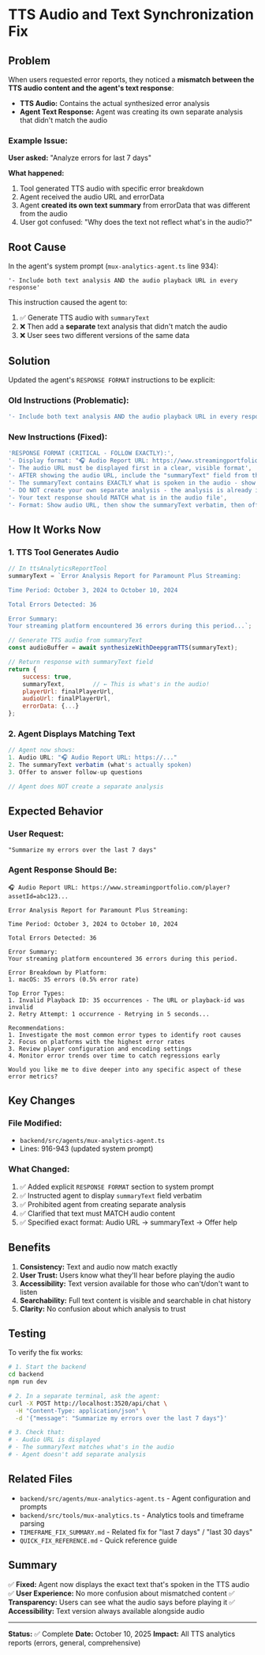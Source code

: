 # TTS Audio and Text Synchronization Fix

## Problem

When users requested error reports, they noticed a **mismatch between the TTS audio content and the agent's text response**:

- **TTS Audio:** Contains the actual synthesized error analysis
- **Agent Text Response:** Agent was creating its own separate analysis that didn't match the audio

### Example Issue:

**User asked:** "Analyze errors for last 7 days"

**What happened:**
1. Tool generated TTS audio with specific error breakdown
2. Agent received the audio URL and errorData
3. Agent **created its own text summary** from errorData that was different from the audio
4. User got confused: "Why does the text not reflect what's in the audio?"

## Root Cause

In the agent's system prompt (`mux-analytics-agent.ts` line 934):
```
'- Include both text analysis AND the audio playback URL in every response'
```

This instruction caused the agent to:
1. ✅ Generate TTS audio with `summaryText`
2. ❌ Then add a **separate** text analysis that didn't match the audio
3. ❌ User sees two different versions of the same data

## Solution

Updated the agent's `RESPONSE FORMAT` instructions to be explicit:

### Old Instructions (Problematic):
```javascript
'- Include both text analysis AND the audio playback URL in every response',
```

### New Instructions (Fixed):
```javascript
'RESPONSE FORMAT (CRITICAL - FOLLOW EXACTLY):',
'- Display format: "🎧 Audio Report URL: https://www.streamingportfolio.com/player?assetId=..." at the TOP',
'- The audio URL must be displayed first in a clear, visible format',
'- AFTER showing the audio URL, include the "summaryText" field from the tool response',
'- The summaryText contains EXACTLY what is spoken in the audio - show this to the user so they know what the audio says',
'- DO NOT create your own separate analysis - the analysis is already in the summaryText/audio',
'- Your text response should MATCH what is in the audio file',
'- Format: Show audio URL, then show the summaryText verbatim, then offer to answer questions',
```

## How It Works Now

### 1. TTS Tool Generates Audio
```javascript
// In ttsAnalyticsReportTool
summaryText = `Error Analysis Report for Paramount Plus Streaming:

Time Period: October 3, 2024 to October 10, 2024

Total Errors Detected: 36

Error Summary:
Your streaming platform encountered 36 errors during this period...`;

// Generate TTS audio from summaryText
const audioBuffer = await synthesizeWithDeepgramTTS(summaryText);

// Return response with summaryText field
return {
    success: true,
    summaryText,        // ← This is what's in the audio!
    playerUrl: finalPlayerUrl,
    audioUrl: finalPlayerUrl,
    errorData: {...}
};
```

### 2. Agent Displays Matching Text
```javascript
// Agent now shows:
1. Audio URL: "🎧 Audio Report URL: https://..."
2. The summaryText verbatim (what's actually spoken)
3. Offer to answer follow-up questions

// Agent does NOT create a separate analysis
```

## Expected Behavior

### User Request:
```
"Summarize my errors over the last 7 days"
```

### Agent Response Should Be:
```
🎧 Audio Report URL: https://www.streamingportfolio.com/player?assetId=abc123...

Error Analysis Report for Paramount Plus Streaming:

Time Period: October 3, 2024 to October 10, 2024

Total Errors Detected: 36

Error Summary:
Your streaming platform encountered 36 errors during this period.

Error Breakdown by Platform:
1. macOS: 35 errors (0.5% error rate)

Top Error Types:
1. Invalid Playback ID: 35 occurrences - The URL or playback-id was invalid
2. Retry Attempt: 1 occurrence - Retrying in 5 seconds...

Recommendations:
1. Investigate the most common error types to identify root causes
2. Focus on platforms with the highest error rates
3. Review player configuration and encoding settings
4. Monitor error trends over time to catch regressions early

Would you like me to dive deeper into any specific aspect of these error metrics?
```

## Key Changes

### File Modified:
- `backend/src/agents/mux-analytics-agent.ts`
- Lines: 916-943 (updated system prompt)

### What Changed:
1. ✅ Added explicit `RESPONSE FORMAT` section to system prompt
2. ✅ Instructed agent to display `summaryText` field verbatim
3. ✅ Prohibited agent from creating separate analysis
4. ✅ Clarified that text must MATCH audio content
5. ✅ Specified exact format: Audio URL → summaryText → Offer help

## Benefits

1. **Consistency:** Text and audio now match exactly
2. **User Trust:** Users know what they'll hear before playing the audio
3. **Accessibility:** Text version available for those who can't/don't want to listen
4. **Searchability:** Full text content is visible and searchable in chat history
5. **Clarity:** No confusion about which analysis to trust

## Testing

To verify the fix works:

```bash
# 1. Start the backend
cd backend
npm run dev

# 2. In a separate terminal, ask the agent:
curl -X POST http://localhost:3520/api/chat \
  -H "Content-Type: application/json" \
  -d '{"message": "Summarize my errors over the last 7 days"}'

# 3. Check that:
# - Audio URL is displayed
# - The summaryText matches what's in the audio
# - Agent doesn't add separate analysis
```

## Related Files

- `backend/src/agents/mux-analytics-agent.ts` - Agent configuration and prompts
- `backend/src/tools/mux-analytics.ts` - Analytics tools and timeframe parsing
- `TIMEFRAME_FIX_SUMMARY.md` - Related fix for "last 7 days" / "last 30 days"
- `QUICK_FIX_REFERENCE.md` - Quick reference guide

## Summary

✅ **Fixed:** Agent now displays the exact text that's spoken in the TTS audio
✅ **User Experience:** No more confusion about mismatched content
✅ **Transparency:** Users can see what the audio says before playing it
✅ **Accessibility:** Text version always available alongside audio

---

**Status:** ✅ Complete
**Date:** October 10, 2025
**Impact:** All TTS analytics reports (errors, general, comprehensive)


